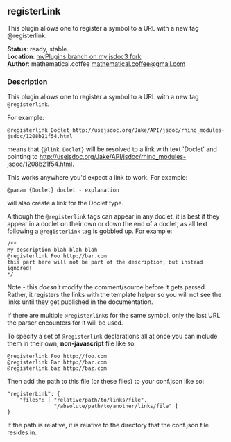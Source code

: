 ## registerLink
This plugin allows one to register a symbol to a URL with a new tag @registerlink.

**Status**: ready, stable.  
**Location**: [myPlugins branch on my jsdoc3 fork](https://github.com/mathematicalcoffee/jsdoc/blob/myPlugins/plugins/registerLink.js)  
**Author**: mathematical.coffee <mathematical.coffee@gmail.com>

### Description
This plugin allows one to register a symbol to a URL with a new tag `@registerlink`.

For example:

    @registerlink Doclet http://usejsdoc.org/Jake/API/jsdoc/rhino_modules-jsdoc/1208b21f54.html

means that `{@link Doclet}` will be resolved to a link with text 'Doclet' and
pointing to http://usejsdoc.org/Jake/API/jsdoc/rhino_modules-jsdoc/1208b21f54.html.

This works anywhere you'd expect a link to work. For example:

    @param {Doclet} doclet - explanation

will also create a link for the Doclet type.

Although the `@registerlink` tags can appear in any doclet, it is best if they
appear in a doclet on their own or down the end of a doclet, as all text following
a `@registerlink` tag is gobbled up. For example:

    /**
    My description blah blah blah
    @registerlink Foo http://bar.com
    this part here will not be part of the description, but instead ignored!
    */

Note - this *doesn't* modify the comment/source before it gets parsed.
Rather, it registers the links with the template helper so you will not
see the links until they get published in the documentation.

If there are multiple `@registerlink`s for the same symbol, only the last
URL the parser encounters for it will be used.

To specify a set of `@registerlink` declarations all at once you can include
them in their own, **non-javascript** file like so:

    @registerlink Foo http://foo.com
    @registerlink Bar http://bar.com
    @registerlink baz http://baz.com

Then add the path to this file (or these files) to your conf.json like so:

    "registerLink": {
        "files": [ "relative/path/to/links/file",
                   "/absolute/path/to/another/links/file" ]
    }

If the path is relative, it is relative to the directory that the conf.json file
resides in.

